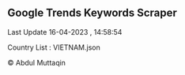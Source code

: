 

## Google Trends Keywords Scraper 
 
Last Update 16-04-2023 , 14:58:54

Country List :
VIETNAM.json



© Abdul Muttaqin 
